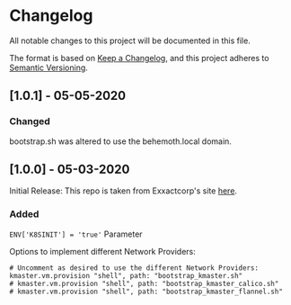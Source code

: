 # Changelog
All notable changes to this project will be documented in this file.

The format is based on [Keep a Changelog](https://keepachangelog.com/en/1.0.0/),
and this project adheres to [Semantic Versioning](https://semver.org/spec/v2.0.0.html).

## [1.0.1] - 05-05-2020
### Changed
bootstrap.sh was altered to use the behemoth.local domain.

## [1.0.0] - 05-03-2020
Initial Release:
This repo is taken from Exxactcorp's site [here](https://bitbucket.org/exxsyseng/k8s_centos/src/master/).
### Added 

`ENV['K8SINIT'] = 'true'` Parameter

Options to implement different Network Providers:

    # Uncomment as desired to use the different Network Providers:    
    kmaster.vm.provision "shell", path: "bootstrap_kmaster.sh"    
    # kmaster.vm.provision "shell", path: "bootstrap_kmaster_calico.sh"    
    # kmaster.vm.provision "shell", path: "bootstrap_kmaster_flannel.sh"    
